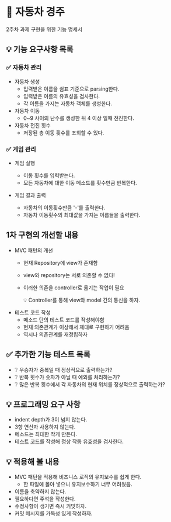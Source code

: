 # 🚗 자동차 경주
2주차 과제 구현을 위한 기능 명세서

## 💡  기능 요구사항 목록

### ✅ 자동차 관리

- 자동차 생성
  - 입력받은 이름을 쉼표 기준으로 parsing한다.
  - 입력받은 이름의 유효성을 검사한다.
  - 각 이름을 가지는 자동차 객체를 생성한다.
- 자동차 이동
  - 0~9 사이의 난수를 생성한 뒤 4 이상 일때 전진한다.
- 자동차 전진 횟수
  - 저장된 총 이동 횟수를 조회할 수 있다.

### ✅ 게임 관리

- 게임 실행
  - 이동 횟수를 입력받는다.
  - 모든 자동차에 대한 이동 메소드를 횟수만큼 반복한다.

- 게임 결과 출력
  - 자동차의 이동횟수만큼 '-'를 출력한다.
  - 자동차 이동횟수의 최대값을 가지는 이름들을 출력한다.


## 1차 구현의 개선할 내용

- MVC 패턴의 개선
  - 현재 Repository에 view가 존재함
  - view와 repository는 서로 의존할 수 없다!
  - 이러한 의존을 controller로 옮기는 작업이 필요


    💡  Controller를 통해 view와 model 간의 통신을 하자.
- 테스트 코드 작성
  - 메소드 단의 테스트 코드를 작성해야함
  - 현재 의존관계가 이상해서 제대로 구현하기 어려움
  - 역시나 의존관계를 재정립하자

## ✅ 추가한 기능 테스트 목록
- ❔ 우승자가 중복일 때 정상적으로 출력하는가?
- ❔ 반복 횟수가 숫자가 아닐 때 예외를 처리하는가?
- ❔ 많은 반복 횟수에서 각 자동차의 현재 위치를 정상적으로 출력하는가?


##  💡 프로그래밍 요구 사항
- indent depth가 3이 넘지 않는다.
- 3항 연산자 사용하지 않는다.
- 메소드는 최대한 작게 만든다.
- 테스트 코드를 작성해 정상 작동 유효성을 검사한다.

## 💡  적용해 볼 내용
- MVC 패턴을 적용해 비즈니스 로직의 유지보수를 쉽게 한다.
  - 한 파일에 몰아 넣으니 유지보수하기 너무 어려웠음.
- 이름을 축약하지 않는다.
- 필요하다면 주석을 작성한다.
- 수정사항이 생기면 즉시 커밋하자.
- 커밋 메시지를 가독성 있게 작성하자.
